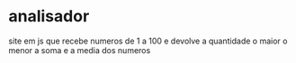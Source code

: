 # analisador
 site em js que recebe numeros de 1 a 100 e devolve a quantidade o maior o menor a soma e a media dos numeros
